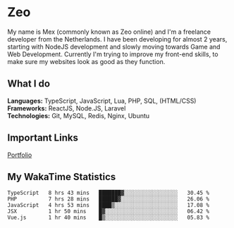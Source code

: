 # Zeo
My name is Mex (commonly known as Zeo online) and I'm a freelance developer from the Netherlands. I have been developing for almost 2 years, starting with NodeJS development and slowly moving towards Game and Web Development. Currently I'm trying to improve my front-end skills, to make sure my websites look as good as they function.

## What I do
**Languages:** TypeScript, JavaScript, Lua, PHP, SQL, (HTML/CSS)<br/>
**Frameworks:** ReactJS, Node.JS, Laravel<br/>
**Technologies:** Git, MySQL, Redis, Nginx, Ubuntu<br/>

## Important Links
[Portfolio](https://zeodev.cc)

## My WakaTime Statistics
<!--START_SECTION:waka-->
```text
TypeScript   8 hrs 43 mins   ███████▓░░░░░░░░░░░░░░░░░   30.45 % 
PHP          7 hrs 28 mins   ██████▓░░░░░░░░░░░░░░░░░░   26.06 % 
JavaScript   4 hrs 53 mins   ████▒░░░░░░░░░░░░░░░░░░░░   17.08 % 
JSX          1 hr 50 mins    █▓░░░░░░░░░░░░░░░░░░░░░░░   06.42 % 
Vue.js       1 hr 40 mins    █▒░░░░░░░░░░░░░░░░░░░░░░░   05.83 % 
```
<!--END_SECTION:waka-->
